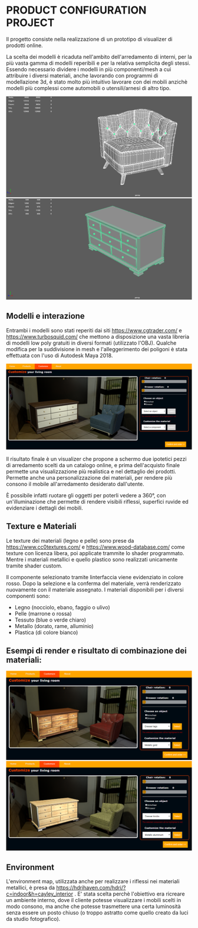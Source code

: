 # PRODUCT CONFIGURATION PROJECT

Il progetto consiste nella realizzazione di un prototipo di visualizer di prodotti online.

La scelta dei modelli è ricaduta nell'ambito dell'arredamento di interni, per la più vasta gamma di modelli reperibili e per la relativa semplicita degli stessi. Essendo necessario dividere i modelli in più componenti/mesh a cui attribuire i diversi materiali, anche lavorando con programmi di modellazione 3d, è stato molto più intuitivo lavorare con dei mobili anzichè modelli più complessi come automobili o utensili/arnesi di altro tipo.

![](report/bigchair.png)
![](report/dresser.png)

## Modelli e interazione

Entrambi i modelli sono stati reperiti dai siti https://www.cgtrader.com/ e https://www.turbosquid.com/ che mettono a disposizione una vasta libreria di modelli low poly gratuiti in diversi formati (utilizzato l'OBJ). Qualche modifica per la suddivisione in mesh e l'alleggerimento dei poligoni è stata effettuata con l'uso di Autodesk Maya 2018.

![](report/visualizer.png)

Il risultato finale è un visualizer che propone a schermo due ipotetici pezzi di arredamento scelti da un catalogo online, e prima dell'acquisto finale permette una visualizzazione più realistica e nel dettaglio dei prodotti. Permette anche una personalizzazione dei materiali, per rendere più consono il mobile all'arredamento desiderato dall'utente.

È possibile infatti ruotare gli oggetti per poterli vedere a 360°, con un'illuminazione che permette di rendere visibili riflessi, superfici ruvide ed evidenziare i dettagli dei mobili.

## Texture e Materiali

Le texture dei materiali (legno e pelle) sono prese da https://www.cc0textures.com/ e https://www.wood-database.com/ come texture con licenza libera, poi applicate trammite lo shader programmato. Mentre i materiali metallici e quello plastico sono realizzati unicamente tramite shader custom.

Il componente selezionato tramite linterfaccia viene evidenziato in colore rosso. Dopo la selezione e la conferma del materiale, verrà renderizzato nuovamente con il materiale assegnato. I materiali disponibili per i diversi componenti sono:

- Legno (nocciolo, ebano, faggio o ulivo)
- Pelle (marrone o rossa)
- Tessuto (blue o verde chiaro)
- Metallo (dorato, rame, alluminio)
- Plastica (di colore bianco)

## Esempi di render e risultato di combinazione dei materiali:
![](report/render1.png)
![](report/render2.png)

## Environment

L'environment map, utilizzata anche per realizzare i riflessi nei materiali metallici, è presa da https://hdrihaven.com/hdri/?c=indoor&h=cayley_interior . E' stata scelta perchè l'obiettivo era ricreare un ambiente interno, dove il cliente potesse visualizzare i mobili scelti in modo consono, ma anche che potesse trasmettere una certa luminosità senza essere un posto chiuso (o troppo astratto come quello creato da luci da studio fotografico).
